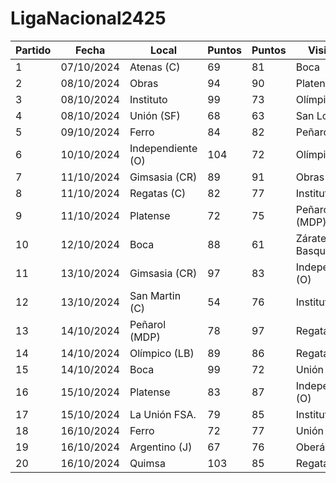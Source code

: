 # LigaNacional2425

| Partido | Fecha            | Local            | Puntos | Puntos | Visitante             |
|-------|----------------------|----------------------|-------|-------|------------------------|
| 1 | 07/10/2024        | Atenas (C)        | 69  | 81  | Boca         |
| 2 | 08/10/2024        | Obras        | 94  | 90  | Platense         |
| 3 | 08/10/2024        | Instituto        | 99  | 73  | Olímpico (LB)         |
| 4 | 08/10/2024        | Unión (SF)        | 68  | 63  | San Lorenzo         |
| 5 | 09/10/2024        | Ferro        | 84  | 82  | Peñarol (MLP)         |
| 6 | 10/10/2024        | Independiente (O)        | 104  | 72  | Olímpico (LB)         |
| 7 | 11/10/2024        | Gimsasia (CR)        | 89  | 91  | Obras         |
| 8 | 11/10/2024        | Regatas (C)        | 82  | 77  | Instituto         |
| 9 | 11/10/2024        | Platense        | 72  | 75  | Peñarol (MDP)         |
| 10 | 12/10/2024        | Boca        | 88  | 61  | Zárate Basquet         |
| 11 | 13/10/2024        | Gimsasia (CR)        | 97  | 83  | Independiente (O)         |
| 12 | 13/10/2024        | San Martin (C)        | 54  | 76  | Instituto         |
| 13 | 14/10/2024        | Peñarol (MDP)        | 78  | 97  | Regatas (C)         |
| 14 | 14/10/2024        | Olímpico (LB)        | 89  | 86  | Regatas (C)        |
| 15 | 14/10/2024        | Boca        | 99  | 72  | Unión (SF)         |
| 16 | 15/10/2024        | Platense        | 83  | 87  | Independiente (O) |
| 17 | 15/10/2024        | La Unión FSA.        | 79  | 85  | Instituto         |
| 18 | 16/10/2024        | Ferro        | 72  | 77  | Unión (SF)         |
| 19 | 16/10/2024        | Argentino (J)        | 67  | 76  | Oberá         |
| 20 | 16/10/2024        | Quimsa        | 103  | 85  | Regatas (C)         |